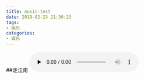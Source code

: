 ```yaml
---
title: music-test
date: 2019-02-23 21:30:23
tags:
- 娱乐
categories:
- 娱乐
---
```


##走江南
<audio id="audio" controls="" preload="none">
      <source id="mp3" src="http://pnbd44c64.bkt.clouddn.com/%E5%AB%A3%E6%9C%A8%E6%9E%9C%E6%9E%9C%20-%20%E8%B5%B0%E6%B1%9F%E5%8D%97%EF%BC%88Cover%20%E4%BA%A6%E4%BC%8A%EF%BC%89.mp3">
      </audio>